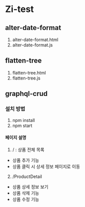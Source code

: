 # Zi-test

## alter-date-format

1. alter-date-format.html
2. alter-date-format.js

## flatten-tree

1. flatten-tree.html
2. flatten-tree.js

## graphql-crud

### 설치 방법
1. npm install
2. npm start

#### 페이지 설명

1. / : 상품 전체 목록
 - 상품 추가 기능
 - 상품 클릭 시 상세 정보 페이지로 이동

2. /ProductDetail
 - 상품 상세 정보 보기
 - 상품 삭제 기능
 - 상품 수정 기능